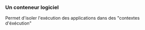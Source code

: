 ### Un conteneur logiciel

Permet d'isoler l'exécution des applications dans des "contextes d'éxécution"
